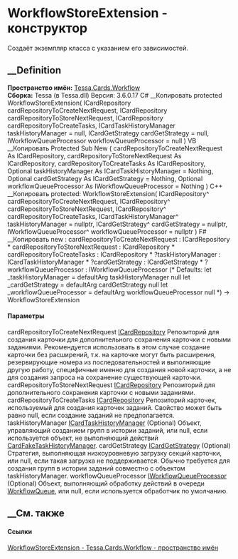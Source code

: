 # WorkflowStoreExtension - конструктор
Создаёт экземпляр класса с указанием его зависимостей.
## __Definition
 **Пространство имён:** [Tessa.Cards.Workflow](N_Tessa_Cards_Workflow.htm)  
 **Сборка:** Tessa (в Tessa.dll) Версия: 3.6.0.17
C# __Копировать
     protected WorkflowStoreExtension(
    	ICardRepository cardRepositoryToCreateNextRequest,
    	ICardRepository cardRepositoryToStoreNextRequest,
    	ICardRepository cardRepositoryToCreateTasks,
    	ICardTaskHistoryManager taskHistoryManager = null,
    	ICardGetStrategy cardGetStrategy = null,
    	IWorkflowQueueProcessor workflowQueueProcessor = null
    )
VB __Копировать
     Protected Sub New ( 
    	cardRepositoryToCreateNextRequest As ICardRepository,
    	cardRepositoryToStoreNextRequest As ICardRepository,
    	cardRepositoryToCreateTasks As ICardRepository,
    	Optional taskHistoryManager As ICardTaskHistoryManager = Nothing,
    	Optional cardGetStrategy As ICardGetStrategy = Nothing,
    	Optional workflowQueueProcessor As IWorkflowQueueProcessor = Nothing
    )
C++ __Копировать
     protected:
    WorkflowStoreExtension(
    	ICardRepository^ cardRepositoryToCreateNextRequest, 
    	ICardRepository^ cardRepositoryToStoreNextRequest, 
    	ICardRepository^ cardRepositoryToCreateTasks, 
    	ICardTaskHistoryManager^ taskHistoryManager = nullptr, 
    	ICardGetStrategy^ cardGetStrategy = nullptr, 
    	IWorkflowQueueProcessor^ workflowQueueProcessor = nullptr
    )
F# __Копировать
     new : 
            cardRepositoryToCreateNextRequest : ICardRepository * 
            cardRepositoryToStoreNextRequest : ICardRepository * 
            cardRepositoryToCreateTasks : ICardRepository * 
            ?taskHistoryManager : ICardTaskHistoryManager * 
            ?cardGetStrategy : ICardGetStrategy * 
            ?workflowQueueProcessor : IWorkflowQueueProcessor 
    (* Defaults:
            let _taskHistoryManager = defaultArg taskHistoryManager null
            let _cardGetStrategy = defaultArg cardGetStrategy null
            let _workflowQueueProcessor = defaultArg workflowQueueProcessor null
    *)
    -> WorkflowStoreExtension
#### Параметры
cardRepositoryToCreateNextRequest
[ICardRepository](T_Tessa_Cards_ICardRepository.htm)
Репозиторий для создания карточки для дополнительного сохранения карточки с
новыми заданиями.
Рекомендуется использовать в этом случае создание карточки без расширений,
т.к. на карточке могут быть расширения, резервирующие номера из
последовательностей и выполняющие другую работу, специфичные именно для
создания новой карточки, а не для создания запроса на сохранение существующей
карточки.
cardRepositoryToStoreNextRequest
[ICardRepository](T_Tessa_Cards_ICardRepository.htm)
     Репозиторий для дополнительного сохранения карточки с новыми заданиями. 
cardRepositoryToCreateTasks
[ICardRepository](T_Tessa_Cards_ICardRepository.htm)
     Репозиторий карточек, используемый для создания карточек заданий. Свойство может быть равно null, если создание заданий не предполагается. 
taskHistoryManager
[ICardTaskHistoryManager](T_Tessa_Cards_ICardTaskHistoryManager.htm)
(Optional)
     Объект, управляющий созданием групп в истории заданий, или null, если используется объект, не выполняющий действий [CardFakeTaskHistoryManager](T_Tessa_Cards_CardFakeTaskHistoryManager.htm). 
cardGetStrategy
[ICardGetStrategy](T_Tessa_Cards_ComponentModel_ICardGetStrategy.htm)
(Optional)
     Стратегия, выполняющая низкоуровневую загрузку секций карточки, или null, если такая загрузка не поддерживается. Обычно требуется для создания групп в истории заданий совместно с объектом taskHistoryManager. 
workflowQueueProcessor
[IWorkflowQueueProcessor](T_Tessa_Cards_Workflow_IWorkflowQueueProcessor.htm)
(Optional)
     Объект, выполняющий обработку действий в очереди [WorkflowQueue](T_Tessa_Cards_Workflow_WorkflowQueue.htm), или null, если используется обработчик по умолчанию. 
## __См. также
#### Ссылки
[WorkflowStoreExtension - ](T_Tessa_Cards_Workflow_WorkflowStoreExtension.htm)
[Tessa.Cards.Workflow - пространство имён](N_Tessa_Cards_Workflow.htm)
